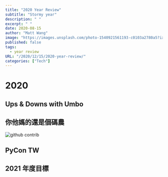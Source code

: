 ```yaml
---
title: "2020 Year Review"
subtitle: "Stormy year"
description: " "
excerpt: " "
date: 2020-08-15
author: "Matt Wang"
image: "https://images.unsplash.com/photo-1540921561193-c0103a2780a5?ixlib=rb-1.2.1&ixid=eyJhcHBfaWQiOjEyMDd9&auto=format&fit=crop&w=1950&q=80"
published: false
tags:
  - year review
URL: "/2020/12/15/2020-year-review/"
categories: ["Tech"]
---
```


# 2020

## Ups & Downs with Umbo

## 你他媽的還是個碼農

![github contrib]()

## PyCon TW

## 2021 年度目標
